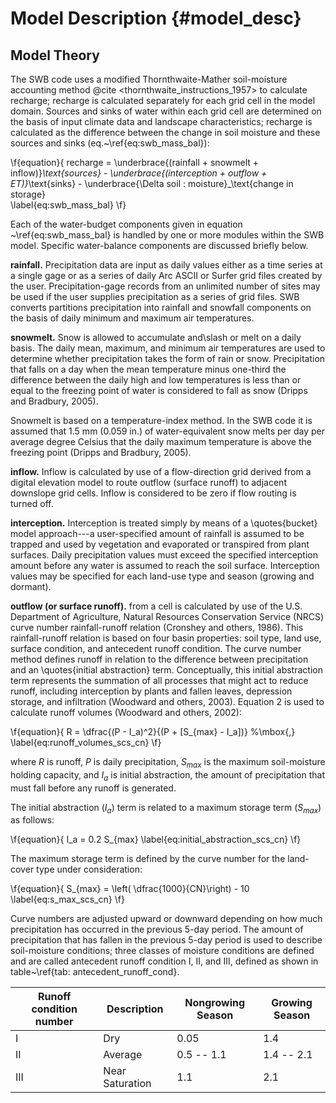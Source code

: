 # Model Description {#model_desc}

## Model Theory

The SWB code uses a modified Thornthwaite-Mather soil-moisture accounting method @cite <thornthwaite_instructions_1957> to calculate recharge; recharge is calculated separately for each grid cell in the model domain. Sources and sinks of water within each grid cell are determined on the basis of input climate data and landscape characteristics; recharge is calculated as the difference between the change in soil moisture and these sources and sinks (eq.~\ref{eq:swb_mass_bal}):


\f{equation}{
   recharge = \underbrace{(rainfall + snowmelt + inflow)}_\text{sources} - \underbrace{(interception + outflow + ET)}_\text{sinks} - \underbrace{\Delta soil  \: moisture}_\text{change in storage}  
  \label{eq:swb_mass_bal}
\f}

Each of the water-budget components given in equation ~\ref{eq:swb_mass_bal} is handled by one or more modules within the SWB model. Specific water-balance components are discussed briefly below.

**rainfall.** Precipitation data are input as daily values either as a time series at a single gage or as a series of daily Arc ASCII or Surfer grid files created by the user. Precipitation-gage records from an unlimited number of sites may be used if the user supplies precipitation as a series of grid files. SWB converts partitions precipitation into rainfall and snowfall components on the basis of daily minimum and maximum air temperatures.

**snowmelt.** Snow is allowed to accumulate and\slash or melt on a daily basis. The daily mean, maximum, and minimum air temperatures are used to determine whether precipitation takes the form of rain or snow. Precipitation that falls on a day when the mean temperature minus one-third the difference between the daily high and low temperatures is less than or equal to the freezing point of water is considered to fall as snow (Dripps and Bradbury, 2005).

Snowmelt is based on a temperature-index method. In the SWB code it is assumed that 1.5 mm (0.059 in.) of water-equivalent snow melts per day per average degree Celsius that the daily maximum temperature is above the freezing point (Dripps and Bradbury, 2005).

**inflow.** Inflow is calculated by use of a flow-direction grid derived from a digital elevation model to route outflow (surface runoff) to adjacent downslope grid cells. Inflow is considered to be zero if flow routing is turned off.

**interception.** Interception is treated simply by means of a \quotes{bucket} model approach---a user-specified amount of rainfall is assumed to be trapped and used by vegetation and evaporated or transpired from plant surfaces. Daily precipitation values must exceed the specified interception amount before any water is assumed to reach the soil surface. Interception values may be specified for each land-use type and season (growing and dormant).

**outflow (or surface runoff).** from a cell is calculated by use of the U.S. Department of Agriculture, Natural Resources Conservation Service (NRCS) curve number rainfall-runoff relation (Cronshey and others, 1986). This rainfall-runoff relation is based on four basin properties: soil type, land use, surface condition, and antecedent runoff condition.
The curve number method defines runoff in relation to the difference between precipitation and an \quotes{initial abstraction} term. Conceptually, this initial abstraction term represents the summation of all processes that might act to reduce runoff, including interception by plants and fallen leaves, depression storage, and infiltration (Woodward and others, 2003). Equation 2 is used to calculate runoff volumes (Woodward and others, 2002):

\f{equation}{
R =  \dfrac{(P - I_a)^2}{(P + [S_{max} - I_a])} %\mbox{,}
\label{eq:runoff_volumes_scs_cn}
\f}

where $R$ is runoff, $P$ is daily precipitation, $S_{max}$ is the maximum soil-moisture holding capacity, and $I_a$ is initial abstraction, the amount of precipitation that must fall before any runoff is generated.

The initial abstraction ($I_a$) term is related to a maximum storage term ($S_{max}$) as follows:

\f{equation}{
I_a = 0.2 S_{max}
\label{eq:initial_abstraction_scs_cn}
\f}


The maximum storage term is defined by the curve number for the land-cover type under consideration:

\f{equation}{
S_{max} = \left( \dfrac{1000}{CN}\right) - 10
\label{eq:s_max_scs_cn}
\f}


Curve numbers are adjusted upward or downward depending on how much precipitation has occurred in the previous 5-day period. The amount of precipitation that has fallen in the previous 5-day period is used to describe soil-moisture conditions; three classes of moisture conditions are defined and are called antecedent runoff condition I, II, and III, defined as shown in table~\ref{tab: antecedent_runoff_cond}.

Runoff condition number | Description | Nongrowing Season | Growing Season
----------|-----------------------|------------|--------------------
    I     |    Dry                | 0.05       | 1.4     
    II    |    Average            | 0.5 -- 1.1 | 1.4 -- 2.1 
    III   |    Near Saturation    | 1.1        | 2.1    
